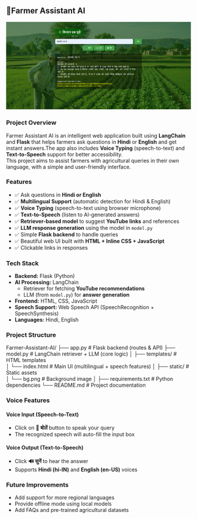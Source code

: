 ## 🌾Farmer Assistant AI  

![Farmer Assistant Screenshot](templates/chatbot_image.png)

### Project Overview  
Farmer Assistant AI is an intelligent web application built using **LangChain** and **Flask** that helps farmers ask questions in **Hindi** or **English** and get instant answers.The app also includes **Voice Typing** (speech-to-text) and **Text-to-Speech** support for better accessibility.  
This project aims to assist farmers with agricultural queries in their own language, with a simple and user-friendly interface.  


### Features  
- ✅ Ask questions in **Hindi or English**  
- ✅ **Multilingual Support** (automatic detection for Hindi & English)  
- ✅ **Voice Typing** (speech-to-text using browser microphone)  
- ✅ **Text-to-Speech** (listen to AI-generated answers)  
- ✅ **Retriever-based model** to suggest **YouTube links** and references  
- ✅ **LLM response generation** using the model in `model.py`  
- ✅ Simple **Flask backend** to handle queries  
- ✅ Beautiful web UI built with **HTML + Inline CSS + JavaScript**  
- ✅ Clickable links in responses  


### Tech Stack  
- **Backend:** Flask (Python)  
- **AI Processing:** LangChain  
  - Retriever for fetching **YouTube recommendations**  
  - LLM (from `model.py`) for **answer generation**  
- **Frontend:** HTML, CSS, JavaScript  
- **Speech Support:** Web Speech API (SpeechRecognition + SpeechSynthesis)  
- **Languages:** Hindi, English  

### Project Structure  
Farmer-Assistant-AI/
├── app.py             # Flask backend (routes & API)
├── model.py           # LangChain retriever + LLM (core logic)
│
├── templates/         # HTML templates  
│   └── index.html     # Main UI (multilingual + speech features)
│
├── static/            # Static assets  
│   └── bg.png         # Background image
│
├── requirements.txt   # Python dependencies
└── README.md          # Project documentation

### Voice Features  

#### Voice Input (Speech-to-Text)  
- Click on **🎤 बोलें** button to speak your query  
- The recognized speech will auto-fill the input box  

#### Voice Output (Text-to-Speech)  
- Click **🔊 सुनें** to hear the answer  
- Supports **Hindi (hi-IN)** and **English (en-US)** voices  


### Future Improvements  
- Add support for more regional languages  
- Provide offline mode using local models  
- Add FAQs and pre-trained agricultural datasets  
